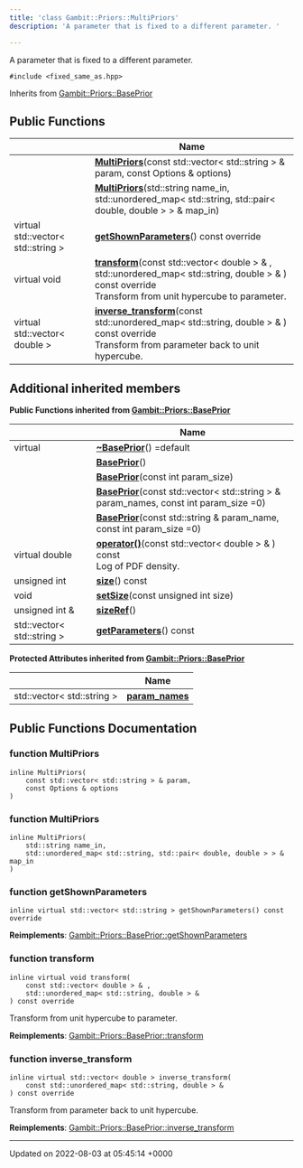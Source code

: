 ```yaml
---
title: 'class Gambit::Priors::MultiPriors'
description: 'A parameter that is fixed to a different parameter. '

---
```









A parameter that is fixed to a different parameter. 


`#include <fixed_same_as.hpp>`

Inherits from [Gambit::Priors::BasePrior](/documentation/code/darkbit/classes/classgambit_1_1priors_1_1baseprior/)

## Public Functions

|                | Name           |
| -------------- | -------------- |
| | **[MultiPriors](/documentation/code/darkbit/classes/classgambit_1_1priors_1_1multipriors/#function-multipriors)**(const std::vector< std::string > & param, const Options & options) |
| | **[MultiPriors](/documentation/code/darkbit/classes/classgambit_1_1priors_1_1multipriors/#function-multipriors)**(std::string name_in, std::unordered_map< std::string, std::pair< double, double > > & map_in) |
| virtual std::vector< std::string > | **[getShownParameters](/documentation/code/darkbit/classes/classgambit_1_1priors_1_1multipriors/#function-getshownparameters)**() const override |
| virtual void | **[transform](/documentation/code/darkbit/classes/classgambit_1_1priors_1_1multipriors/#function-transform)**(const std::vector< double > & , std::unordered_map< std::string, double > & ) const override<br>Transform from unit hypercube to parameter.  |
| virtual std::vector< double > | **[inverse_transform](/documentation/code/darkbit/classes/classgambit_1_1priors_1_1multipriors/#function-inverse-transform)**(const std::unordered_map< std::string, double > & ) const override<br>Transform from parameter back to unit hypercube.  |

## Additional inherited members

**Public Functions inherited from [Gambit::Priors::BasePrior](/documentation/code/darkbit/classes/classgambit_1_1priors_1_1baseprior/)**

|                | Name           |
| -------------- | -------------- |
| virtual | **[~BasePrior](/documentation/code/darkbit/classes/classgambit_1_1priors_1_1baseprior/#function-~baseprior)**() =default |
| | **[BasePrior](/documentation/code/darkbit/classes/classgambit_1_1priors_1_1baseprior/#function-baseprior)**() |
| | **[BasePrior](/documentation/code/darkbit/classes/classgambit_1_1priors_1_1baseprior/#function-baseprior)**(const int param_size) |
| | **[BasePrior](/documentation/code/darkbit/classes/classgambit_1_1priors_1_1baseprior/#function-baseprior)**(const std::vector< std::string > & param_names, const int param_size =0) |
| | **[BasePrior](/documentation/code/darkbit/classes/classgambit_1_1priors_1_1baseprior/#function-baseprior)**(const std::string & param_name, const int param_size =0) |
| virtual double | **[operator()](/documentation/code/darkbit/classes/classgambit_1_1priors_1_1baseprior/#function-operator())**(const std::vector< double > & ) const<br>Log of PDF density.  |
| unsigned int | **[size](/documentation/code/darkbit/classes/classgambit_1_1priors_1_1baseprior/#function-size)**() const |
| void | **[setSize](/documentation/code/darkbit/classes/classgambit_1_1priors_1_1baseprior/#function-setsize)**(const unsigned int size) |
| unsigned int & | **[sizeRef](/documentation/code/darkbit/classes/classgambit_1_1priors_1_1baseprior/#function-sizeref)**() |
| std::vector< std::string > | **[getParameters](/documentation/code/darkbit/classes/classgambit_1_1priors_1_1baseprior/#function-getparameters)**() const |

**Protected Attributes inherited from [Gambit::Priors::BasePrior](/documentation/code/darkbit/classes/classgambit_1_1priors_1_1baseprior/)**

|                | Name           |
| -------------- | -------------- |
| std::vector< std::string > | **[param_names](/documentation/code/darkbit/classes/classgambit_1_1priors_1_1baseprior/#variable-param-names)**  |


## Public Functions Documentation

### function MultiPriors

```
inline MultiPriors(
    const std::vector< std::string > & param,
    const Options & options
)
```


### function MultiPriors

```
inline MultiPriors(
    std::string name_in,
    std::unordered_map< std::string, std::pair< double, double > > & map_in
)
```


### function getShownParameters

```
inline virtual std::vector< std::string > getShownParameters() const override
```


**Reimplements**: [Gambit::Priors::BasePrior::getShownParameters](/documentation/code/darkbit/classes/classgambit_1_1priors_1_1baseprior/#function-getshownparameters)


### function transform

```
inline virtual void transform(
    const std::vector< double > & ,
    std::unordered_map< std::string, double > & 
) const override
```

Transform from unit hypercube to parameter. 

**Reimplements**: [Gambit::Priors::BasePrior::transform](/documentation/code/darkbit/classes/classgambit_1_1priors_1_1baseprior/#function-transform)


### function inverse_transform

```
inline virtual std::vector< double > inverse_transform(
    const std::unordered_map< std::string, double > & 
) const override
```

Transform from parameter back to unit hypercube. 

**Reimplements**: [Gambit::Priors::BasePrior::inverse_transform](/documentation/code/darkbit/classes/classgambit_1_1priors_1_1baseprior/#function-inverse-transform)


-------------------------------

Updated on 2022-08-03 at 05:45:14 +0000
